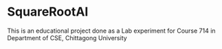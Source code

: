 # SquareRootAI
This is an educational project done as a Lab experiment for Course 714 in Department of CSE, Chittagong University

